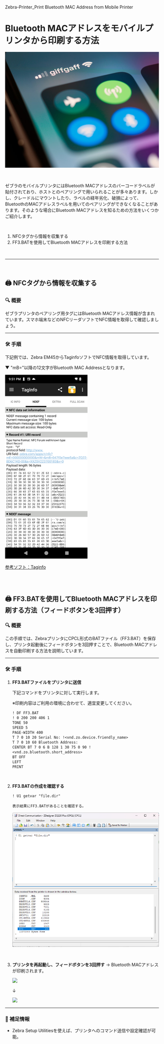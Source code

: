 Zebra-Printer_Print Bluetooth MAC Address from Mobile Printer
# Bluetooth MACアドレスをモバイルプリンタから印刷する方法

![title](image.png)

</br>

ゼブラのモバイルプリンタにはBluetooth MACアドレスのバーコードラベルが貼付されており、ホストとのペアリングで用いられることが多々あります。しかし、クレードルにマウントしたり、ラベルの経年劣化、破損によって、BluetoothのMACアドレスラベルを用いてのペアリングができなくなることがあります。そのような場合にBluetooth MACアドレスを知るための方法をいくつかご紹介します。

</br>


1. NFCタグから情報を収集する
1. FF3.BATを使用してBluetooth MACアドレスを印刷する方法

</br>

---

</br>

## 🖨 NFCタグから情報を収集する


### 🔍 概要

ゼブラプリンタのペアリング用タグにはBluetooth MACアドレス情報が含まれています。スマホ端末などのNFCリーダソフトでNFC情報を取得して確認しましょう。

---

### 🛠 手順

下記例では、Zebra EM45からTaginfoソフトでNFC情報を取得しています。

▼ "mB="以降の12文字がBluetooth MAC Addressとなります。

<img height="600" src="image-1.png">

[参考ソフト：Taginfo](https://play.google.com/store/apps/details?id=com.nxp.taginfolite&hl=ja)

</br>
</br>

## 🖨 FF3.BATを使用してBluetooth MACアドレスを印刷する方法（フィードボタンを3回押す）

### 🔍 概要
この手順では、ZebraプリンタにCPCL形式のBATファイル（FF3.BAT）を保存し、プリンタ起動後にフィードボタンを3回押すことで、Bluetooth MACアドレスを自動印刷する方法を説明しています。

---

### 🛠 手順

1. **FF3.BATファイルをプリンタに送信**

   下記コマンドをプリンタに対して実行します。
   
   ※印刷内容はご利用の環境に合わせて、適宜変更してください。

   ```
   ! DF FF3.BAT
   ! 0 200 200 406 1
   TONE 50
   SPEED 5
   PAGE-WIDTH 400
   T 7 0 10 20 Serial No: !<vnd.zo.device.friendly_name>
   T 7 0 10 60 Bluetooth Address:
   CENTER BT 7 0 6 B 128 1 30 75 0 90 !<vnd.zo.bluetooth.short_address>
   BT OFF
   LEFT
   PRINT
   ```
    </br>

1. **FF3.BATの作成を確認する**
    ```
    ! U1 getvar "file.dir"

    表示結果にFF3.BATがあることを確認する。
    ```

    ![alt text](image-2.png)

    </br>


1. **プリンタを再起動し、フィードボタンを3回押す**
   → Bluetooth MACアドレスが印刷されます。

    ![](https://supportcommunity.zebra.com/servlet/rtaImage?eid=ka16S000000C7v4&feoid=00N0H00000K2Eou&refid=0EM6S000007XUja )

    ↓

    ![](https://supportcommunity.zebra.com/servlet/rtaImage?eid=ka16S000000C7v4&feoid=00N0H00000K2Eou&refid=0EM6S000007XUZW)

---

### 📎 補足情報

- Zebra Setup Utilitiesを使えば、プリンタへのコマンド送信や設定確認が可能。
